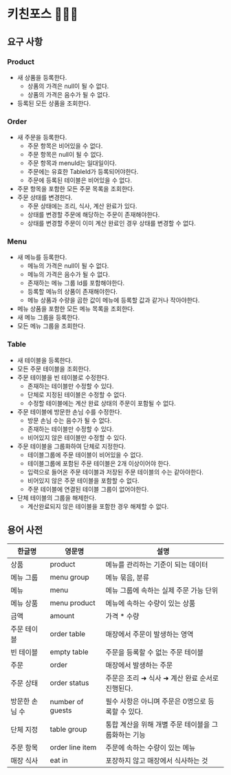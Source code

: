 # 키친포스 👩🏻‍🍳

## 요구 사항
### Product
- 새 상품을 등록한다.  
  - 상품의 가격은 null이 될 수 없다.
  - 상품의 가격은 음수가 될 수 없다.  
- 등록된 모든 상품을 조회한다.  

### Order
- 새 주문을 등록한다.  
  - 주문 항목은 비어있을 수 없다.  
  - 주문 항목은 null이 될 수 없다.  
  - 주문 항목과 menuId는 일대일이다.  
  - 주문에는 유효한 TableId가 등록되어야한다.  
  - 주문에 등록된 테이블은 비어있을 수 없다.  
- 주문 항목을 포함한 모든 주문 목록을 조회한다.  
- 주문 상태를 변경한다.  
  - 주문 상태에는 조리, 식사, 계산 완료가 있다.  
  - 상태를 변경할 주문에 해당하는 주문이 존재해야한다.  
  - 상태를 변경할 주문이 이미 계산 완료인 경우 상태를 변경할 수 없다.  

### Menu
- 새 메뉴를 등록한다.  
  - 메뉴의 가격은 null이 될 수 없다.  
  - 메뉴의 가격은 음수가 될 수 없다.  
  - 존재하는 메뉴 그룹 Id를 포함해야한다.  
  - 등록할 메뉴의 상품이 존재해야한다.  
  - 메뉴 상품과 수량을 곱한 값이 메뉴에 등록할 값과 같거나 작아야한다.  
- 메뉴 상품을 포함한 모든 메뉴 목록을 조회한다.  
- 새 메뉴 그룹을 등록한다.  
- 모든 메뉴 그룹을 조회한다.  

### Table
- 새 테이블을 등록한다.
- 모든 주문 테이블을 조회한다.  
- 주문 테이블을 빈 테이블로 수정한다.  
  - 존재하는 테이블만 수정할 수 있다.  
  - 단체로 지정된 테이블은 수정할 수 없다.  
  - 수정할 테이블에는 계산 완료 상태의 주문이 포함될 수 없다.
- 주문 테이블에 방문한 손님 수를 수정한다.  
  - 방문 손님 수는 음수가 될 수 없다.  
  - 존재하는 테이블만 수정할 수 있다.  
  - 비어있지 않은 테이블만 수정할 수 있다.  
- 주문 테이블을 그룹화하여 단체로 지정한다.
  - 테이블그룹에 주문 테이블이 비어있을 수 없다.
  - 테이블그룹에 포함된 주문 테이블은 2개 이상이어야 한다.
  - 입력으로 들어온 주문 테이블과 저장된 주문 테이블의 수는 같아야한다.
  - 비어있지 않은 주문 테이블을 포함할 수 없다.  
  - 주문 테이블에 연결된 테이블 그룹이 없어야한다.  
- 단체 테이블의 그룹을 해제한다.   
  - 계산완료되지 않은 테이블을 포함한 경우 해제할 수 없다.  

## 용어 사전

| 한글명 | 영문명 | 설명 |
| --- | --- | --- |
| 상품 | product | 메뉴를 관리하는 기준이 되는 데이터 |
| 메뉴 그룹 | menu group | 메뉴 묶음, 분류 |
| 메뉴 | menu | 메뉴 그룹에 속하는 실제 주문 가능 단위 |
| 메뉴 상품 | menu product | 메뉴에 속하는 수량이 있는 상품 |
| 금액 | amount | 가격 * 수량 |
| 주문 테이블 | order table | 매장에서 주문이 발생하는 영역 |
| 빈 테이블 | empty table | 주문을 등록할 수 없는 주문 테이블 |
| 주문 | order | 매장에서 발생하는 주문 |
| 주문 상태 | order status | 주문은 조리 ➜ 식사 ➜ 계산 완료 순서로 진행된다. |
| 방문한 손님 수 | number of guests | 필수 사항은 아니며 주문은 0명으로 등록할 수 있다. |
| 단체 지정 | table group | 통합 계산을 위해 개별 주문 테이블을 그룹화하는 기능 |
| 주문 항목 | order line item | 주문에 속하는 수량이 있는 메뉴 |
| 매장 식사 | eat in | 포장하지 않고 매장에서 식사하는 것 |
